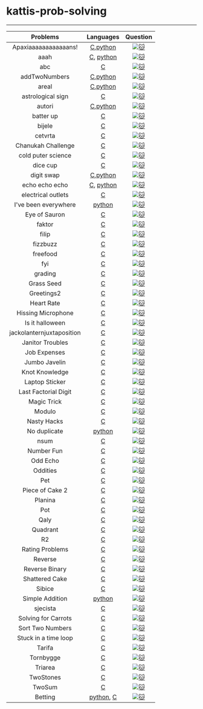 # kattis-prob-solving
---
|Problems|Languages|Question|
|:------:|:-------:|:------:|
|Apaxiaaaaaaaaaaaans!|[C](https://github.com/jon-brandy/kattis-prob-solving/blob/ec8e728ab02c702d147ae1a7304a95cf6b34ef26/Source-Code/Apaxiaaaaaaaaaaaans!.c),[python](https://github.com/jon-brandy/kattis-prob-solving/blob/ec8e728ab02c702d147ae1a7304a95cf6b34ef26/Source-Code/apaxiaaans.py)|[![:cat:](https://open.kattis.com/favicon)](https://open.kattis.com/problems/apaxiaaans)|
|aaah|[C](https://github.com/jon-brandy/kattis-prob-solving/blob/ec8e728ab02c702d147ae1a7304a95cf6b34ef26/Source-Code/aaah.c), [python](https://github.com/jon-brandy/kattis-prob-solving/blob/ec8e728ab02c702d147ae1a7304a95cf6b34ef26/Source-Code/aaah.py)|[![:cat:](https://open.kattis.com/favicon)](https://open.kattis.com/problems/aaah)|
|abc|[C](https://github.com/jon-brandy/kattis-prob-solving/blob/157098882bb45af18efca1bc13c41e1a4df1bc44/Source-Code/abc.c)|[![:cat:](https://open.kattis.com/favicon)](https://open.kattis.com/problems/abc)|
|addTwoNumbers|[C](https://github.com/jon-brandy/kattis-prob-solving/blob/0bf0877892143424c5851c5f743c54175b7e823f/Source-Code/add-two-numbers.c),[python](https://github.com/jon-brandy/kattis-prob-solving/blob/e99171a07b75af5a6d4349154534fcf65e1867f2/Source-Code/addtwonumbers.py)|[![:cat:](https://open.kattis.com/favicon)](https://open.kattis.com/problems/addtwonumbers)|
|areal|[C](https://github.com/jon-brandy/kattis-prob-solving/blob/0bf0877892143424c5851c5f743c54175b7e823f/Source-Code/areal.c),[python](https://github.com/jon-brandy/kattis-prob-solving/blob/be2bf68365b825ef13b657ac63d13fa4fee5b28d/Source-Code/areal.py)|[![:cat:](https://open.kattis.com/favicon)](https://open.kattis.com/problems/areal)|
|astrological sign|[C](https://github.com/jon-brandy/kattis-prob-solving/blob/3387dae0b2c58ca985c119df507effe468832f32/Source-Code/astrologicalsign.c)|[![:cat:](https://open.kattis.com/favicon)](https://open.kattis.com/problems/astrologicalsign)|
|autori|[C](https://github.com/jon-brandy/kattis-prob-solving/blob/3387dae0b2c58ca985c119df507effe468832f32/Source-Code/autori.c),[python](https://github.com/jon-brandy/kattis-prob-solving/blob/3387dae0b2c58ca985c119df507effe468832f32/Source-Code/autori.py)|[![:cat:](https://open.kattis.com/favicon)](https://open.kattis.com/problems/autori)|
|batter up|[C](https://github.com/jon-brandy/kattis-prob-solving/blob/3387dae0b2c58ca985c119df507effe468832f32/Source-Code/batter-up.c)|[![:cat:](https://open.kattis.com/favicon)](https://open.kattis.com/problems/batterup)|
|bijele|[C](https://github.com/jon-brandy/kattis-prob-solving/blob/3387dae0b2c58ca985c119df507effe468832f32/Source-Code/bijele.c)|[![:cat:](https://open.kattis.com/favicon)](https://open.kattis.com/problems/bijele)|
|cetvrta|[C](https://github.com/jon-brandy/kattis-prob-solving/blob/3387dae0b2c58ca985c119df507effe468832f32/Source-Code/cetvrta.c)|[![:cat:](https://open.kattis.com/favicon)](https://open.kattis.com/problems/cetvrta)|
|Chanukah Challenge|[C](https://github.com/jon-brandy/kattis-prob-solving/blob/3387dae0b2c58ca985c119df507effe468832f32/Source-Code/chanukah.c)|[![:cat:](https://open.kattis.com/favicon)](https://open.kattis.com/problems/chanukah)|
|cold puter science|[C](https://github.com/jon-brandy/kattis-prob-solving/blob/3387dae0b2c58ca985c119df507effe468832f32/Source-Code/cold-puter-science.c)|[![:cat:](https://open.kattis.com/favicon)](https://open.kattis.com/problems/cold)|
|dice cup|[C](https://github.com/jon-brandy/kattis-prob-solving/blob/3387dae0b2c58ca985c119df507effe468832f32/Source-Code/dicecup.c)|[![:cat:](https://open.kattis.com/favicon)](https://open.kattis.com/problems/dicecup)|
|digit swap|[C](https://github.com/jon-brandy/kattis-prob-solving/blob/3387dae0b2c58ca985c119df507effe468832f32/Source-Code/digitswap.c),[python](https://github.com/jon-brandy/kattis-prob-solving/blob/db34bfe97738febe1a7d43d55bd0931089113fe1/Source-Code/digitswap.py)|[![:cat:](https://open.kattis.com/favicon)](https://open.kattis.com/problems/digitswap)|
|echo echo echo|[C](https://github.com/jon-brandy/kattis-prob-solving/blob/db34bfe97738febe1a7d43d55bd0931089113fe1/Source-Code/echo-echo-echo.c), [python](https://github.com/jon-brandy/kattis-prob-solving/blob/173a832062f571053a76c0f4c571263c17440b4c/Source-Code/echoechoecho.py)|[![:cat:](https://open.kattis.com/favicon)](https://open.kattis.com/problems/echoechoecho)|
|electrical outlets|[C](https://github.com/jon-brandy/kattis-prob-solving/blob/74e0a14cf724d89b1a83b1c7a06819342b0a7e9a/electrical-outlets.c)|[![:cat:](https://open.kattis.com/favicon)](https://open.kattis.com/problems/addtwonumbers)|
|I've been everywhere|[python](https://github.com/jon-brandy/kattis-prob-solving/blob/74e0a14cf724d89b1a83b1c7a06819342b0a7e9a/everywhere.py)|[![:cat:](https://open.kattis.com/favicon)](https://open.kattis.com/problems/addtwonumbers)|
|Eye of Sauron|[C](https://github.com/jon-brandy/kattis-prob-solving/blob/74e0a14cf724d89b1a83b1c7a06819342b0a7e9a/eyeofsauron.c)|[![:cat:](https://open.kattis.com/favicon)](https://open.kattis.com/problems/addtwonumbers)|
|faktor|[C](https://github.com/jon-brandy/kattis-prob-solving/blob/74e0a14cf724d89b1a83b1c7a06819342b0a7e9a/faktor.c)|[![:cat:](https://open.kattis.com/favicon)](https://open.kattis.com/problems/addtwonumbers)|
|filip|[C](https://github.com/jon-brandy/kattis-prob-solving/blob/74e0a14cf724d89b1a83b1c7a06819342b0a7e9a/filip.c)|[![:cat:](https://open.kattis.com/favicon)](https://open.kattis.com/problems/addtwonumbers)|
|fizzbuzz|[C](https://github.com/jon-brandy/kattis-prob-solving/blob/74e0a14cf724d89b1a83b1c7a06819342b0a7e9a/fizzbuzz.c)|[![:cat:](https://open.kattis.com/favicon)](https://open.kattis.com/problems/addtwonumbers)|
|freefood|[C](https://github.com/jon-brandy/kattis-prob-solving/blob/74e0a14cf724d89b1a83b1c7a06819342b0a7e9a/freefood.c)|[![:cat:](https://open.kattis.com/favicon)](https://open.kattis.com/problems/addtwonumbers)|
|fyi|[C](https://github.com/jon-brandy/kattis-prob-solving/blob/74e0a14cf724d89b1a83b1c7a06819342b0a7e9a/fyi.c)|[![:cat:](https://open.kattis.com/favicon)](https://open.kattis.com/problems/addtwonumbers)|
|grading|[C](https://github.com/jon-brandy/kattis-prob-solving/blob/74e0a14cf724d89b1a83b1c7a06819342b0a7e9a/grading.c)|[![:cat:](https://open.kattis.com/favicon)](https://open.kattis.com/problems/addtwonumbers)|
|Grass Seed|[C](https://github.com/jon-brandy/kattis-prob-solving/blob/74e0a14cf724d89b1a83b1c7a06819342b0a7e9a/grassseed.c)|[![:cat:](https://open.kattis.com/favicon)](https://open.kattis.com/problems/addtwonumbers)|
|Greetings2|[C](https://github.com/jon-brandy/kattis-prob-solving/blob/74e0a14cf724d89b1a83b1c7a06819342b0a7e9a/greetings2.c)|[![:cat:](https://open.kattis.com/favicon)](https://open.kattis.com/problems/addtwonumbers)|
|Heart Rate|[C](https://github.com/jon-brandy/kattis-prob-solving/blob/74e0a14cf724d89b1a83b1c7a06819342b0a7e9a/heartrate.c)|[![:cat:](https://open.kattis.com/favicon)](https://open.kattis.com/problems/addtwonumbers)|
|Hissing Microphone|[C](https://github.com/jon-brandy/kattis-prob-solving/blob/74e0a14cf724d89b1a83b1c7a06819342b0a7e9a/hissingmicrophone.c)|[![:cat:](https://open.kattis.com/favicon)](https://open.kattis.com/problems/addtwonumbers)|
|Is it halloween|[C](https://github.com/jon-brandy/kattis-prob-solving/blob/74e0a14cf724d89b1a83b1c7a06819342b0a7e9a/isithalloween.c)|[![:cat:](https://open.kattis.com/favicon)](https://open.kattis.com/problems/addtwonumbers)|
|jackolanternjuxtaposition|[C](https://github.com/jon-brandy/kattis-prob-solving/blob/74e0a14cf724d89b1a83b1c7a06819342b0a7e9a/jackolanternjuxtaposition.c)|[![:cat:](https://open.kattis.com/favicon)](https://open.kattis.com/problems/addtwonumbers)|[![:cat:](https://open.kattis.com/favicon)](https://open.kattis.com/problems/addtwonumbers)|
|Janitor Troubles|[C](https://github.com/jon-brandy/kattis-prob-solving/blob/74e0a14cf724d89b1a83b1c7a06819342b0a7e9a/janitortroubles.c)|[![:cat:](https://open.kattis.com/favicon)](https://open.kattis.com/problems/addtwonumbers)|
|Job Expenses|[C](https://github.com/jon-brandy/kattis-prob-solving/blob/74e0a14cf724d89b1a83b1c7a06819342b0a7e9a/jobexpenses.c)|[![:cat:](https://open.kattis.com/favicon)](https://open.kattis.com/problems/addtwonumbers)|
|Jumbo Javelin|[C](https://github.com/jon-brandy/kattis-prob-solving/blob/74e0a14cf724d89b1a83b1c7a06819342b0a7e9a/jumbojavelin.c)|[![:cat:](https://open.kattis.com/favicon)](https://open.kattis.com/problems/addtwonumbers)|
|Knot Knowledge|[C](https://github.com/jon-brandy/kattis-prob-solving/blob/74e0a14cf724d89b1a83b1c7a06819342b0a7e9a/knotknowledge.c)|[![:cat:](https://open.kattis.com/favicon)](https://open.kattis.com/problems/addtwonumbers)|
|Laptop Sticker|[C](https://github.com/jon-brandy/kattis-prob-solving/blob/74e0a14cf724d89b1a83b1c7a06819342b0a7e9a/laptopsticker.c)|[![:cat:](https://open.kattis.com/favicon)](https://open.kattis.com/problems/addtwonumbers)|
|Last Factorial Digit|[C](https://github.com/jon-brandy/kattis-prob-solving/blob/74e0a14cf724d89b1a83b1c7a06819342b0a7e9a/lastfactorialdigit.c)|[![:cat:](https://open.kattis.com/favicon)](https://open.kattis.com/problems/addtwonumbers)|
|Magic Trick|[C](https://github.com/jon-brandy/kattis-prob-solving/blob/74e0a14cf724d89b1a83b1c7a06819342b0a7e9a/magictrick.c)|[![:cat:](https://open.kattis.com/favicon)](https://open.kattis.com/problems/addtwonumbers)|
|Modulo|[C](https://github.com/jon-brandy/kattis-prob-solving/blob/74e0a14cf724d89b1a83b1c7a06819342b0a7e9a/modulo.c)|[![:cat:](https://open.kattis.com/favicon)](https://open.kattis.com/problems/addtwonumbers)|
|Nasty Hacks|[C](https://github.com/jon-brandy/kattis-prob-solving/blob/74e0a14cf724d89b1a83b1c7a06819342b0a7e9a/nastyhacks.c)|[![:cat:](https://open.kattis.com/favicon)](https://open.kattis.com/problems/addtwonumbers)|
|No duplicate|[python](https://github.com/jon-brandy/kattis-prob-solving/blob/74e0a14cf724d89b1a83b1c7a06819342b0a7e9a/nodup.py)|[![:cat:](https://open.kattis.com/favicon)](https://open.kattis.com/problems/addtwonumbers)|
|nsum|[C](https://github.com/jon-brandy/kattis-prob-solving/blob/74e0a14cf724d89b1a83b1c7a06819342b0a7e9a/nsum.c)|[![:cat:](https://open.kattis.com/favicon)](https://open.kattis.com/problems/addtwonumbers)|
|Number Fun|[C](https://github.com/jon-brandy/kattis-prob-solving/blob/74e0a14cf724d89b1a83b1c7a06819342b0a7e9a/numberfun.c)|[![:cat:](https://open.kattis.com/favicon)](https://open.kattis.com/problems/addtwonumbers)|
|Odd Echo|[C](https://github.com/jon-brandy/kattis-prob-solving/blob/74e0a14cf724d89b1a83b1c7a06819342b0a7e9a/oddecho.c)|[![:cat:](https://open.kattis.com/favicon)](https://open.kattis.com/problems/addtwonumbers)|
|Oddities|[C](https://github.com/jon-brandy/kattis-prob-solving/blob/74e0a14cf724d89b1a83b1c7a06819342b0a7e9a/oddities.c)|[![:cat:](https://open.kattis.com/favicon)](https://open.kattis.com/problems/addtwonumbers)|
|Pet|[C](https://github.com/jon-brandy/kattis-prob-solving/blob/74e0a14cf724d89b1a83b1c7a06819342b0a7e9a/pet.c)|[![:cat:](https://open.kattis.com/favicon)](https://open.kattis.com/problems/addtwonumbers)|
|Piece of Cake 2|[C](https://github.com/jon-brandy/kattis-prob-solving/blob/74e0a14cf724d89b1a83b1c7a06819342b0a7e9a/pieceofcake2.c)|[![:cat:](https://open.kattis.com/favicon)](https://open.kattis.com/problems/addtwonumbers)|
|Planina|[C](https://github.com/jon-brandy/kattis-prob-solving/blob/74e0a14cf724d89b1a83b1c7a06819342b0a7e9a/planina.c)|[![:cat:](https://open.kattis.com/favicon)](https://open.kattis.com/problems/addtwonumbers)|
|Pot|[C](https://github.com/jon-brandy/kattis-prob-solving/blob/74e0a14cf724d89b1a83b1c7a06819342b0a7e9a/pot.c)|[![:cat:](https://open.kattis.com/favicon)](https://open.kattis.com/problems/addtwonumbers)|
|Qaly|[C](https://github.com/jon-brandy/kattis-prob-solving/blob/74e0a14cf724d89b1a83b1c7a06819342b0a7e9a/qaly.c)|[![:cat:](https://open.kattis.com/favicon)](https://open.kattis.com/problems/addtwonumbers)|
|Quadrant|[C](https://github.com/jon-brandy/kattis-prob-solving/blob/74e0a14cf724d89b1a83b1c7a06819342b0a7e9a/quadrant.c)|[![:cat:](https://open.kattis.com/favicon)](https://open.kattis.com/problems/addtwonumbers)|
|R2|[C](https://github.com/jon-brandy/kattis-prob-solving/blob/74e0a14cf724d89b1a83b1c7a06819342b0a7e9a/r2.c)|[![:cat:](https://open.kattis.com/favicon)](https://open.kattis.com/problems/addtwonumbers)|
|Rating Problems|[C](https://github.com/jon-brandy/kattis-prob-solving/blob/74e0a14cf724d89b1a83b1c7a06819342b0a7e9a/ratingproblems.c)|[![:cat:](https://open.kattis.com/favicon)](https://open.kattis.com/problems/addtwonumbers)|
|Reverse|[C](https://github.com/jon-brandy/kattis-prob-solving/blob/74e0a14cf724d89b1a83b1c7a06819342b0a7e9a/reverse.c)|[![:cat:](https://open.kattis.com/favicon)](https://open.kattis.com/problems/addtwonumbers)|
|Reverse Binary|[C](https://github.com/jon-brandy/kattis-prob-solving/blob/74e0a14cf724d89b1a83b1c7a06819342b0a7e9a/reversebinary.c)|[![:cat:](https://open.kattis.com/favicon)](https://open.kattis.com/problems/addtwonumbers)|
|Shattered Cake|[C](https://github.com/jon-brandy/kattis-prob-solving/blob/74e0a14cf724d89b1a83b1c7a06819342b0a7e9a/shatteredcake.c)|[![:cat:](https://open.kattis.com/favicon)](https://open.kattis.com/problems/addtwonumbers)|
|Sibice|[C](https://github.com/jon-brandy/kattis-prob-solving/blob/74e0a14cf724d89b1a83b1c7a06819342b0a7e9a/sibice.c)|[![:cat:](https://open.kattis.com/favicon)](https://open.kattis.com/problems/addtwonumbers)|
|Simple Addition|[python](https://github.com/jon-brandy/kattis-prob-solving/blob/74e0a14cf724d89b1a83b1c7a06819342b0a7e9a/simpleaddition.py)|[![:cat:](https://open.kattis.com/favicon)](https://open.kattis.com/problems/addtwonumbers)|
|sjecista|[C](https://github.com/jon-brandy/kattis-prob-solving/blob/74e0a14cf724d89b1a83b1c7a06819342b0a7e9a/sjecista.c)|[![:cat:](https://open.kattis.com/favicon)](https://open.kattis.com/problems/addtwonumbers)|
|Solving for Carrots|[C](https://github.com/jon-brandy/kattis-prob-solving/blob/74e0a14cf724d89b1a83b1c7a06819342b0a7e9a/solving-for-carrots.c)|[![:cat:](https://open.kattis.com/favicon)](https://open.kattis.com/problems/addtwonumbers)|
|Sort Two Numbers|[C](https://github.com/jon-brandy/kattis-prob-solving/blob/74e0a14cf724d89b1a83b1c7a06819342b0a7e9a/sorttwonumbers.c)|[![:cat:](https://open.kattis.com/favicon)](https://open.kattis.com/problems/addtwonumbers)|
|Stuck in a time loop|[C](https://github.com/jon-brandy/kattis-prob-solving/blob/74e0a14cf724d89b1a83b1c7a06819342b0a7e9a/stuck-in-a-time-loop.c)|[![:cat:](https://open.kattis.com/favicon)](https://open.kattis.com/problems/addtwonumbers)|
|Tarifa|[C](https://github.com/jon-brandy/kattis-prob-solving/blob/74e0a14cf724d89b1a83b1c7a06819342b0a7e9a/tarifa.c)|[![:cat:](https://open.kattis.com/favicon)](https://open.kattis.com/problems/addtwonumbers)|
|Tornbygge|[C](https://github.com/jon-brandy/kattis-prob-solving/blob/74e0a14cf724d89b1a83b1c7a06819342b0a7e9a/tornbygge.c)|[![:cat:](https://open.kattis.com/favicon)](https://open.kattis.com/problems/addtwonumbers)|
|Triarea|[C](https://github.com/jon-brandy/kattis-prob-solving/blob/74e0a14cf724d89b1a83b1c7a06819342b0a7e9a/triarea.c)|[![:cat:](https://open.kattis.com/favicon)](https://open.kattis.com/problems/addtwonumbers)|
|TwoStones|[C](https://github.com/jon-brandy/kattis-prob-solving/blob/74e0a14cf724d89b1a83b1c7a06819342b0a7e9a/twostones.c)|[![:cat:](https://open.kattis.com/favicon)](https://open.kattis.com/problems/addtwonumbers)|
|TwoSum|[C](https://github.com/jon-brandy/kattis-prob-solving/blob/74e0a14cf724d89b1a83b1c7a06819342b0a7e9a/twosum.c)|[![:cat:](https://open.kattis.com/favicon)](https://open.kattis.com/problems/addtwonumbers)|
|Betting|[python](https://github.com/jon-brandy/kattis-prob-solving/blob/958f380351530a1c778389c8b76b4c127a109417/betting.py), [C](https://github.com/jon-brandy/kattis-prob-solving/blob/ad4e73e61d4108f359a3dfd034f089563104eb1a/betting.c)|[![:cat:](https://open.kattis.com/favicon)](https://open.kattis.com/problems/addtwonumbers)|
